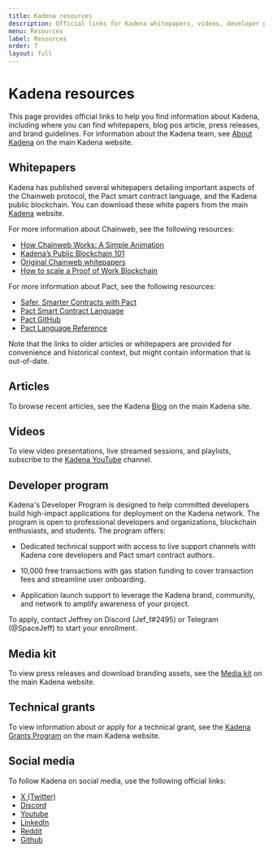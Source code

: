 ```yaml
---
title: Kadena resources
description: Official links for Kadena whitepapers, videos, developer program, and social media.
menu: Resources
label: Resources
order: 7
layout: full
---
```


# Kadena resources

This page provides official links to help you find information about Kadena, including where you can find whitepapers, blog pos article, press releases, and brand guidelines. For information about the Kadena team, see [About Kadena](https://www.kadena.io/about) on the main Kadena website.

## Whitepapers

Kadena has published several whitepapers detailing important aspects of the Chainweb protocol, the Pact smart contract language, and the Kadena public blockchain. You can download these white papers from the main [Kadena](https://www.kadena.io/whitepapers) website.

For more information about Chainweb, see the following resources:

- [How Chainweb Works: A Simple Animation](https://www.youtube.com/watch?v=hYvXxFbsN6I)
- [Kadena’s Public Blockchain 101](/blogchain/2019/all-about-chainweb-101-and-faqs-2019-02-01)
- [Original Chainweb whitepapers](https://www.kadena.io/whitepapers)
- [How to scale a Proof of Work Blockchain](/blogchain/2021/how-to-scale-a-proof-of-work-blockchain-2021-03-07)

For more information about Pact, see the following resources:

- [Safer, Smarter Contracts with Pact](/blogchain/2019/safer-smarter-contracts-with-pact-2019-02-20)
- [Pact Smart Contract Language](https://www.kadena.io/whitepapers)
- [Pact GitHub](https://github.com/kadena-io/pact)
- [Pact Language Reference](/reference)

Note that the links to older articles or whitepapers are provided for convenience and historical context, but might contain information that is out-of-date.

## Articles

To browse recent articles, see the Kadena [Blog](https://www.kadena.io/blog) on the main Kadena site.

## Videos

To view video presentations, live streamed sessions, and playlists, subscribe to the [Kadena YouTube](https://www.youtube.com/kadenablockchain) channel.

## Developer program

Kadena's Developer Program is designed to help committed developers build high-impact applications for deployment on the Kadena network. The program is open to professional developers and organizations, blockchain enthusiasts, and students. The program offers:

- Dedicated technical support with access to live support channels with Kadena core developers and Pact smart contract authors.

- 10,000 free transactions with gas station funding to cover transaction fees and streamline user onboarding.

- Application launch support to leverage the Kadena brand, community, and network to amplify awareness of your project.

To apply, contact Jeffrey on Discord (Jef_f#2495) or Telegram (@SpaceJeff) to start your enrollment.

## Media kit

To view press releases and download branding assets, see the [Media kit](https://www.kadena.io/media-kit) on the main Kadena website.

## Technical grants

To view information about or apply for a technical grant, see the [Kadena Grants Program](https://kadena.io/grants/) on the main Kadena website.

## Social media

To follow Kadena on social media, use the following official links:

- [X (Twitter)](https://twitter.com/kadena_io)
- [Discord](https://discord.gg/jRn8GwcFCj)
- [Youtube](https://www.youtube.com/kadenablockchain)
- [LinkedIn](https://www.linkedin.com/company/kadena-llc/mycompany/)
- [Reddit](https://www.reddit.com/r/kadena/)
- [Github](https://github.com/kadena-community)
